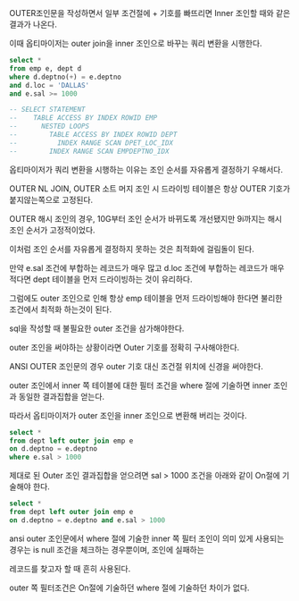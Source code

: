 OUTER조인문을 작성하면서 일부 조건절에 + 기호를 빠뜨리면 Inner 조인할 때와 같은 결과가 나온다.

이때 옵티마이저는 outer join을 inner 조인으로 바꾸는 쿼리 변환을 시행한다.

```sql
select *
from emp e, dept d
where d.deptno(+) = e.deptno
and d.loc = 'DALLAS'
and e.sal >= 1000

-- SELECT STATEMENT
--    TABLE ACCESS BY INDEX ROWID EMP
--      NESTED LOOPS
--        TABLE ACCESS BY INDEX ROWID DEPT
--          INDEX RANGE SCAN DPET_LOC_IDX
--        INDEX RANGE SCAN EMPDEPTNO_IDX
```

옵티마이저가 쿼리 변환을 시행하는 이유는 조인 순서를 자유롭게 결정하기 우해서다.

OUTER NL JOIN, OUTER 소트 머지 조인 시 드라이빙 테이블은 항상 OUTER 기호가 붙지않는쪽으로 고정된다.

OUTER 해시 조인의 경우, 10G부터 조인 순서가 바뀌도록 개선됐지만 9i까지는 해시 조인 순서가 고정적이었다.

이처럼 조인 순서를 자유롭게 결정하지 못하는 것은 최적화에 걸림돌이 된다.

만약 e.sal 조건에 부합하는 레코드가 매우 많고 d.loc 조건에 부합하는 레코드가 매우 적다면 dept 테이블을 먼저 드라이빙하는 것이 유리하다.

그럼에도 outer 조인으로 인해 항상 emp 테이블을 먼저 드라이빙해야 한다면 불리한 조건에서 최적화 하는것이 된다.

sql을 작성할 때 불필요한 outer 조건을 삼가해야한다.

outer 조인을 써야하는 상황이라면 Outer 기호를 정확히 구사해야한다.

ANSI OUTER 조인문의 경우 outer 기호 대신 조건절 위치에 신경을 써야한다.

outer 조인에서 inner 쪽 테이블에 대한 필터 조건을 where 절에 기술하면 inner 조인과 동일한 결과집합을 얻는다.

따라서 옵티마이저가 outer 조인을 inner 조인으로 변환해 버리는 것이다.

```sql
select *
from dept left outer join emp e
on d.deptno = e.deptno
where e.sal > 1000
```

제대로 된 Outer 조인 결과집합을 얻으려면 sal > 1000 조건을 아래와 같이 On절에 기술해야 한다.

```sql
select *
from dept left outer join emp e
on d.deptno = e.deptno and e.sal > 1000
```

ansi outer 조인문에서 where 절에 기술한 inner 쪽 필터 조인이 의미 있게 사용되는 경우는 is null 조건을 체크하는 경우뿐이며, 조인에 실패하는

레코드를 찾고자 할 때 흔히 사용된다.

outer 쪽 필터조건은 On절에 기술하던 where 절에 기술하던 차이가 없다.
